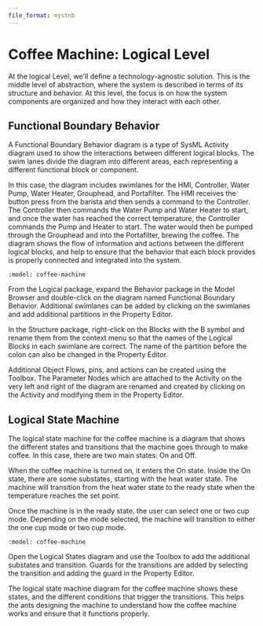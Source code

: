 ```yaml
---
file_format: mystnb
---
```


# Coffee Machine: Logical Level

At the logical Level, we'll define a technology-agnostic solution. This is the
middle level of abstraction, where the system is described in terms of its
structure and behavior. At this level, the focus is on how the system
components are organized and how they interact with each other.

## Functional Boundary Behavior

A Functional Boundary Behavior diagram is a type of SysML Activity diagram used
to show the interactions between different logical blocks. The
swim lanes divide the diagram into different areas, each representing a
different functional block or component.

In this case, the diagram includes swimlanes for the HMI, Controller, Water
Pump, Water Heater, Grouphead, and Portafilter. The HMI receives the button
press from the barista and then sends a command to the Controller. The
Controller then commands the Water Pump and Water Heater to start, and
once the water has reached the correct temperature, the Controller commands
the Pump and Heater to start. The water would then be pumped through the
Grouphead and into the Portafilter, brewing the coffee. The diagram shows
the flow of information and actions between the different logical blocks, and
help to ensure that the behavior that each block provides is properly connected
and integrated into the system.

```{diagram} Functional Boundary Behavior
:model: coffee-machine
```

From the Logical package, expand the Behavior package in the Model Browser and
double-click on the diagram named Functional Boundary Behavior. Additional
swimlanes can be added by clicking on the swimlanes and add additional
partitions in the Property Editor.

In the Structure package, right-click on the Blocks with the B symbol and rename
them from the context menu so that the names of the Logical Blocks in each
swimlane are correct. The name of the partition before the colon can also be
changed in the Property Editor.

Additional Object Flows, pins, and actions can be created using the Toolbox.
The Parameter Nodes which are attached to the Activity on the very left and right
of the diagram are renamed and created by clicking on the Activity and modifying
them in the Property Editor.

## Logical State Machine

The logical state machine for the coffee machine is a diagram that shows the
different states and transitions that the machine goes through to make coffee.
In this case, there are two main states: On and Off.

When the coffee machine is turned on, it enters the On state. Inside the On
state, there are some substates, starting with the heat water state. The
machine will transition from the heat water state to the ready state when the
temperature reaches the set point.

Once the machine is in the ready state, the user can select one or two cup
mode. Depending on the mode selected, the machine will transition to either the
one cup mode or two cup mode.

```{diagram} Logical States
:model: coffee-machine
```
Open the Logical States diagram and use the Toolbox to add the additional
substates and transition. Guards for the transitions are added by selecting
the transition and adding the guard in the Property Editor.

The logical state machine diagram for the coffee machine shows these states,
and the different conditions that trigger the transitions. This helps the ants
designing the machine to understand how the coffee machine works and ensure
that it functions properly.
